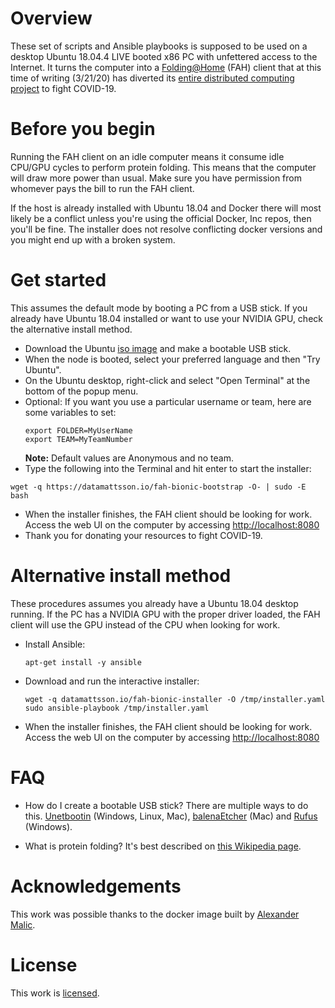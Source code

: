 # Overview
These set of scripts and Ansible playbooks is supposed to be used on a desktop Ubuntu 18.04.4 LIVE booted x86 PC with unfettered access to the Internet. It turns the computer into a [Folding@Home](https://foldingathome.org/) (FAH) client that at this time of writing (3/21/20) has diverted its [entire distributed computing project](https://foldingathome.org/2020/03/15/coronavirus-what-were-doing-and-how-you-can-help-in-simple-terms/) to fight COVID-19.

# Before you begin
Running the FAH client on an idle computer means it consume idle CPU/GPU cycles to perform protein folding. This means that the computer will draw more power than usual. Make sure you have permission from whomever pays the bill to run the FAH client.

If the host is already installed with Ubuntu 18.04 and Docker there will most likely be a conflict unless you're using the official Docker, Inc repos, then you'll be fine. The installer does not resolve conflicting docker versions and you might end up with a broken system.

# Get started
This assumes the default mode by booting a PC from a USB stick. If you already have Ubuntu 18.04 installed or want to use your NVIDIA GPU, check the alternative install method.

- Download the Ubuntu [iso image](http://releases.ubuntu.com/18.04.4/ubuntu-18.04.4-desktop-amd64.iso) and make a bootable USB stick.
- When the node is booted, select your preferred language and then "Try Ubuntu". 
- On the Ubuntu desktop, right-click and select "Open Terminal" at the bottom of the popup menu.
- Optional: If you want you use a particular username or team, here are some variables to set:
  ```
  export FOLDER=MyUserName
  export TEAM=MyTeamNumber
  ```
  **Note:** Default values are Anonymous and no team.
- Type the following into the Terminal and hit enter to start the installer:
```
wget -q https://datamattsson.io/fah-bionic-bootstrap -O- | sudo -E bash
```
- When the installer finishes, the FAH client should be looking for work. Access the web UI on the computer by accessing [http://localhost:8080](http://localhost:8080)
- Thank you for donating your resources to fight COVID-19.

# Alternative install method
These procedures assumes you already have a Ubuntu 18.04 desktop running. If the PC has a NVIDIA GPU with the proper driver loaded, the FAH client will use the GPU instead of the CPU when looking for work.

- Install Ansible:
  ```
  apt-get install -y ansible
  ```
- Download and run the interactive installer:
  ```
  wget -q datamattsson.io/fah-bionic-installer -O /tmp/installer.yaml
  sudo ansible-playbook /tmp/installer.yaml
  ```
- When the installer finishes, the FAH client should be looking for work. Access the web UI on the computer by accessing [http://localhost:8080](http://localhost:8080)

# FAQ

- How do I create a bootable USB stick?
  There are multiple ways to do this. [Unetbootin](https://unetbootin.github.io/) (Windows, Linux, Mac), [balenaEtcher](https://www.balena.io/etcher/) (Mac) and [Rufus](https://rufus.ie) (Windows).

- What is protein folding?
  It's best described on [this Wikipedia page](https://en.wikipedia.org/wiki/Protein_folding).

# Acknowledgements
This work was possible thanks to the docker image built by [Alexander Malic](https://www.linkedin.com/in/alexandermalic).

# License
This work is [licensed](LICENSE).
